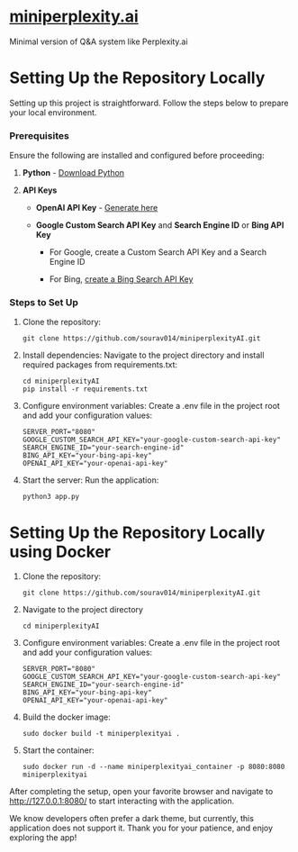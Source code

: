 # [miniperplexity.ai](https://miniperplexityai.up.railway.app/)
Minimal version of Q&amp;A system like Perplexity.ai

Setting Up the Repository Locally
=================================
Setting up this project is straightforward. Follow the steps below to prepare your local environment.
### Prerequisites
Ensure the following are installed and configured before proceeding:
1.  **Python** - [Download Python](https://www.python.org/downloads/)
    
2.  **API Keys**
    
    *   **OpenAI API Key** - [Generate here](https://platform.openai.com/account/api-keys)
        
    *   **Google Custom Search API Key** and **Search Engine ID** or **Bing API Key**
        
        *   For Google, create a Custom Search API Key and a Search Engine ID
            
        *   For Bing, [create a Bing Search API Key](https://www.microsoft.com/en-us/bing/apis/bing-search-api-v7)
            
### Steps to Set Up
1.  Clone the repository:
    ```
    git clone https://github.com/sourav014/miniperplexityAI.git
    ```
    
2.  Install dependencies: Navigate to the project directory and install required packages from requirements.txt:
    ```
    cd miniperplexityAI
    pip install -r requirements.txt
    ```
    
3.  Configure environment variables: Create a .env file in the project root and add your configuration values:
    ```
    SERVER_PORT="8080"
    GOOGLE_CUSTOM_SEARCH_API_KEY="your-google-custom-search-api-key"
    SEARCH_ENGINE_ID="your-search-engine-id"
    BING_API_KEY="your-bing-api-key"
    OPENAI_API_KEY="your-openai-api-key"
    ```
    
4.  Start the server: Run the application:
    ```
    python3 app.py
    ```

Setting Up the Repository Locally using Docker
==============================================
1.  Clone the repository:
    ```
    git clone https://github.com/sourav014/miniperplexityAI.git
    ```
2.  Navigate to the project directory
    ```
    cd miniperplexityAI
    ```
3.  Configure environment variables: Create a .env file in the project root and add your configuration values:
    ```
    SERVER_PORT="8080"
    GOOGLE_CUSTOM_SEARCH_API_KEY="your-google-custom-search-api-key"
    SEARCH_ENGINE_ID="your-search-engine-id"
    BING_API_KEY="your-bing-api-key"
    OPENAI_API_KEY="your-openai-api-key"
    ```
4.  Build the docker image:
    ```
    sudo docker build -t miniperplexityai .
    ```
4.  Start the container:
    ```
    sudo docker run -d --name miniperplexityai_container -p 8080:8080 miniperplexityai
    ```

After completing the setup, open your favorite browser and navigate to http://127.0.0.1:8080/ to start interacting with the application. 

We know developers often prefer a dark theme, but currently, this application does not support it. Thank you for your patience, and enjoy exploring the app!
